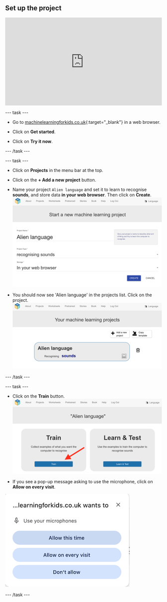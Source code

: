 ## Set up the project


<html>
  <div style="position: relative; overflow: hidden; padding-top: 56.25%;">
    <iframe style="position: absolute; top: 0; left: 0; right: 0; width: 100%; height: 100%; border: none;" src="https://www.youtube.com/embed/F4HePu4SNrs?rel=0&cc_load_policy=1" allowfullscreen allow="accelerometer; autoplay; clipboard-write; encrypted-media; gyroscope; picture-in-picture; web-share"></iframe>
  </div>
</html>


--- task ---

+ Go to [machinelearningforkids.co.uk](https://machinelearningforkids.co.uk/){:target="_blank"} in a web browser. 

+ Click on **Get started**.

+ Click on **Try it now**.

--- /task ---

--- task ---

+ Click on **Projects** in the menu bar at the top.

+ Click on the **+ Add a new project** button.

+ Name your project `Alien language` and set it to learn to recognise **sounds**, and store data **in your web browser**. Then click on **Create**.
![Creating a project](images/create-project.png)

+ You should now see 'Alien language' in the projects list. Click on the project.
![Project list with alien language listed](images/projects-list.png)

--- /task ---

--- task ---

+ Click on the **Train** button.
![Project main menu with an arrow pointing to the train button](images/project-train.png)

+ If you see a pop-up message asking to use the microphone, click on **Allow on every visit**.

![Popup asking you to allow the microphone, with an arrow pointing to allow every visit](images/allow-microphone.png)

--- /task ---



